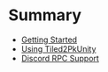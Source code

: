 # Summary

* [Getting Started](gettingstarted.md)
* [Using Tiled2PkUnity](tiled2pkunity.md)
* [Discord RPC Support](discordrpc.md)
